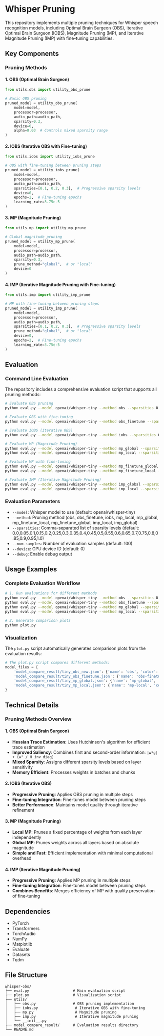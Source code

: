 # Whisper Pruning

This repository implements multiple pruning techniques for Whisper speech recognition models, including Optimal Brain Surgeon (OBS), Iterative Optimal Brain Surgeon (IOBS), Magnitude Pruning (MP), and Iterative Magnitude Pruning (IMP) with fine-tuning capabilities.


## Key Components

### Pruning Methods

#### 1. OBS (Optimal Brain Surgeon)
```python
from utils.obs import utility_obs_prune

# Basic OBS pruning
pruned_model = utility_obs_prune(
    model=model,
    processor=processor,
    audio_path=audio_path,
    sparsity=0.3,
    device=0,
    alpha=0.03  # Controls mixed sparsity range
)
```

#### 2. IOBS (Iterative OBS with Fine-tuning)
```python
from utils.iobs import utility_iobs_prune

# OBS with fine-tuning between pruning steps
pruned_model = utility_iobs_prune(
    model=model,
    processor=processor,
    audio_path=audio_path,
    sparsities=[0.1, 0.2, 0.3],  # Progressive sparsity levels
    device=0,
    epochs=2,  # Fine-tuning epochs
    learning_rate=3.75e-5
)
```

#### 3. MP (Magnitude Pruning)
```python
from utils.mp import utility_mp_prune

# Global magnitude pruning
pruned_model = utility_mp_prune(
    model=model,
    processor=processor,
    audio_path=audio_path,
    sparsity=0.3,
    prune_method="global",  # or "local"
    device=0
)
```

#### 4. IMP (Iterative Magnitude Pruning with Fine-tuning)
```python
from utils.imp import utility_imp_prune

# MP with fine-tuning between pruning steps
pruned_model = utility_imp_prune(
    model=model,
    processor=processor,
    audio_path=audio_path,
    sparsities=[0.1, 0.2, 0.3],  # Progressive sparsity levels
    prune_method="global",  # or "local"
    device=0,
    epochs=2,  # Fine-tuning epochs
    learning_rate=3.75e-5
)
```


## Evaluation

### Command Line Evaluation

The repository includes a comprehensive evaluation script that supports all pruning methods:

```bash
# Evaluate OBS pruning
python eval.py --model openai/whisper-tiny --method obs --sparsities 0.0,0.1,0.2,0.3,0.4,0.5 --output obs_results.json

# Evaluate OBS with fine-tuning
python eval.py --model openai/whisper-tiny --method obs_finetune --sparsities 0.0,0.1,0.2,0.3,0.4,0.5 --output obs_finetune_results.json

# Evaluate IOBS (Iterative OBS)
python eval.py --model openai/whisper-tiny --method iobs --sparsities 0.0,0.1,0.2,0.3,0.4,0.5 --output iobs_results.json

# Evaluate MP (Magnitude Pruning)
python eval.py --model openai/whisper-tiny --method mp_global --sparsities 0.0,0.1,0.2,0.3,0.4,0.5 --output mp_global_results.json
python eval.py --model openai/whisper-tiny --method mp_local --sparsities 0.0,0.1,0.2,0.3,0.4,0.5 --output mp_local_results.json

# Evaluate MP with fine-tuning
python eval.py --model openai/whisper-tiny --method mp_finetune_global --sparsities 0.0,0.1,0.2,0.3,0.4,0.5 --output mp_finetune_global_results.json
python eval.py --model openai/whisper-tiny --method mp_finetune_local --sparsities 0.0,0.1,0.2,0.3,0.4,0.5 --output mp_finetune_local_results.json

# Evaluate IMP (Iterative Magnitude Pruning)
python eval.py --model openai/whisper-tiny --method imp_global --sparsities 0.0,0.1,0.2,0.3,0.4,0.5 --output imp_global_results.json
python eval.py --model openai/whisper-tiny --method imp_local --sparsities 0.0,0.1,0.2,0.3,0.4,0.5 --output imp_local_results.json
```

### Evaluation Parameters

- `--model`: Whisper model to use (default: openai/whisper-tiny)
- `--method`: Pruning method (obs, obs_finetune, iobs, mp_local, mp_global, mp_finetune_local, mp_finetune_global, imp_local, imp_global)
- `--sparsities`: Comma-separated list of sparsity levels (default: 0.0,0.05,0.1,0.15,0.2,0.25,0.3,0.35,0.4,0.45,0.5,0.55,0.6,0.65,0.7,0.75,0.8,0.85,0.9,0.95,1.0)
- `--num-samples`: Number of evaluation samples (default: 100)
- `--device`: GPU device ID (default: 0)
- `--debug`: Enable debug output

## Usage Examples

### Complete Evaluation Workflow

```bash
# 1. Run evaluations for different methods
python eval.py --model openai/whisper-tiny --method obs --sparsities 0.0,0.1,0.2,0.3,0.4,0.5 --output model_compare_result/tiny_obs_new.json
python eval.py --model openai/whisper-tiny --method obs_finetune --sparsities 0.0,0.1,0.2,0.3,0.4,0.5 --output model_compare_result/tiny_obs_finetune.json
python eval.py --model openai/whisper-tiny --method mp_global --sparsities 0.0,0.1,0.2,0.3,0.4,0.5 --output model_compare_result/tiny_mp_global.json
python eval.py --model openai/whisper-tiny --method mp_local --sparsities 0.0,0.1,0.2,0.3,0.4,0.5 --output model_compare_result/tiny_mp_local.json

# 2. Generate comparison plots
python plot.py
```

### Visualization

The `plot.py` script automatically generates comparison plots from the evaluation results:

```python
# The plot.py script compares different methods:
model_files = {
    'model_compare_result/tiny_obs_new.json': {'name': 'obs', 'color': 'blue', 'marker': 'o'},
    'model_compare_result/tiny_obs_finetune.json': {'name': 'obs-finetune', 'color': 'green', 'marker': 's'},
    'model_compare_result/tiny_mp_global.json': {'name': 'mp-global', 'color': 'red', 'marker': '^'},
    'model_compare_result/tiny_mp_local.json': {'name': 'mp-local', 'color': 'purple', 'marker': 'd'},
}
```


## Technical Details

### Pruning Methods Overview

#### 1. OBS (Optimal Brain Surgeon)
- **Hessian Trace Estimation**: Uses Hutchinson's algorithm for efficient trace estimation
- **Improved Saliency**: Combines first and second-order information: `|w*g| + (w² / H_inv_diag)`
- **Mixed Sparsity**: Assigns different sparsity levels based on layer sensitivity
- **Memory Efficient**: Processes weights in batches and chunks

#### 2. IOBS (Iterative OBS)
- **Progressive Pruning**: Applies OBS pruning in multiple steps
- **Fine-tuning Integration**: Fine-tunes model between pruning steps
- **Better Performance**: Maintains model quality through iterative refinement

#### 3. MP (Magnitude Pruning)
- **Local MP**: Prunes a fixed percentage of weights from each layer independently
- **Global MP**: Prunes weights across all layers based on absolute magnitude
- **Simple and Fast**: Efficient implementation with minimal computational overhead

#### 4. IMP (Iterative Magnitude Pruning)
- **Progressive Pruning**: Applies MP pruning in multiple steps
- **Fine-tuning Integration**: Fine-tunes model between pruning steps
- **Combines Benefits**: Merges efficiency of MP with quality preservation of fine-tuning


## Dependencies

- PyTorch
- Transformers
- TorchAudio
- NumPy
- Matplotlib
- Evaluate
- Datasets
- Tqdm

## File Structure

```
whisper-obs/
├── eval.py                    # Main evaluation script
├── plot.py                    # Visualization script
├── utils/
│   ├── obs.py                 # OBS pruning implementation
│   ├── iobs.py                 # Iterative OBS with fine-tuning
│   ├── mp.py                   # Magnitude pruning
│   ├── imp.py                  # Iterative magnitude pruning
│   └── __init__.py
├── model_compare_result/      # Evaluation results directory
└── README.md
```


